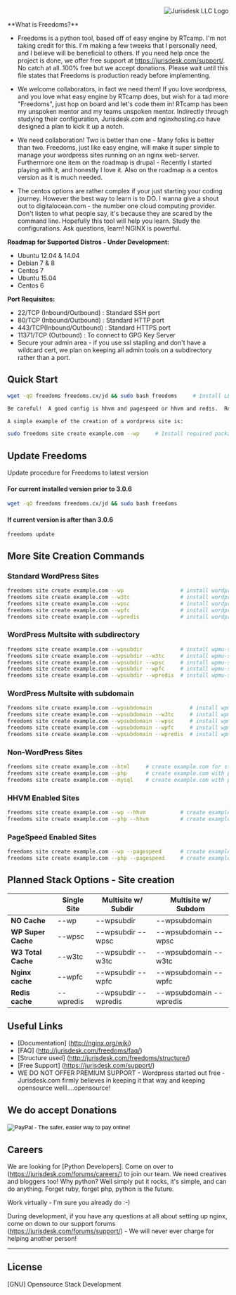 <p><div><img src="https://jurisdesk.com/wp-content/uploads/2015/07/j25k1-temp.png" alt="Jurisdesk LLC Logo" align="right"/></div><br><p>
**What is Freedoms?**

- Freedoms is a python tool, based off of easy engine by RTcamp.  I'm not taking credit for this.  I'm making a few tweeks that I personally need, and I believe will be beneficial to others. If you need help once the project is done, we offer free support at https://jurisdesk.com/support/.  No catch at all..100% free but we accept donations.  Please wait until this file states that Freedoms is production ready before implementing. </p></li>

- We welcome collaborators, in fact we need them!  If you love wordpress, and you love what easy engine by RTcamp does, but wish for a tad more "Freedoms", just hop on board and let's code them in! RTcamp has been my unspoken mentor and my teams unspoken mentor. Indirectly through studying their configuration, Jurisdesk.com and nginxhosting.co have designed a plan to kick it up a notch.  

- We need collaboration! Two is better than one - Many folks is better than two.  Freedoms, just like easy engine, will make it super simple to manage your wordpress sites running on an nginx web-server. Furthermore one item on the roadmap is drupal - Recently I started playing with it, and honestly I love it.  Also on the roadmap is a centos version as it is much needed. </p></li>

- The centos options are rather complex if your just starting your coding journey. However the best way to learn is to DO.  I wanna give a shout out to digitalocean.com - the number one cloud computing provider.  Don't listen to what people say, it's because they are scared by the command line.  Hopefully this tool will help you learn.  Study the configurations.  Ask questions, learn!  NGINX is powerful. </p> </div>

**Roadmap for Supported Distros - Under Development:**

- Ubuntu 12.04 & 14.04
- Debian 7 & 8
- Centos 7
- Ubuntu 15.04
- Centos 6

**Port Requisites:**
- 22/TCP (Inbound/Outbound) : Standard SSH port
- 80/TCP (Inbound/Outbound) : Standard HTTP port
- 443/TCP(Inbound/Outbound) : Standard HTTPS port
- 11371/TCP (Outbound)      : To connect to GPG Key Server
- Secure your admin area - if you use ssl stapling and don't have a wildcard cert, we plan on keeping all admin tools on a subdirectory rather than a port. 

## Quick Start

```bash
wget -qO freedoms freedoms.cx/jd && sudo bash freedoms     # Install LEMP Stack - with a boatload of additional options.  Configure your static html site or wordpress.  Freedoms makes it simple to create virtual hosts, and configures nginx and the options you choose.  Pagespeed, HHVM, Redis, and/or fcgi, scgi, and uwsgi. 

Be careful!  A good config is hhvm and pagespeed or hhvm and redis.  Redis is wonderful if you want to scale out and make your site highly available as it is based off key value pairs and caches objects - think about the possibilities!  Redis and NGINX plus servers worldwide with Redis and NGINX. 

A simple example of the creation of a wordpress site is:

sudo freedoms site create example.com --wp     # Install required packages & setup WordPress on example.com
```

## Update Freedoms


Update procedure for Freedoms to latest version

#### For current installed version prior to 3.0.6
```bash
wget -qO freedoms freedoms.cx/jd && sudo bash freedoms

```
#### If current version is after than 3.0.6
```
freedoms update
```

## More Site Creation Commands

### Standard WordPress Sites

```bash
freedoms site create example.com --wp                  # install wordpress without any page caching
freedoms site create example.com --w3tc                # install wordpress with w3-total-cache plugin
freedoms site create example.com --wpsc                # install wordpress with wp-super-cache plugin
freedoms site create example.com --wpfc                # install wordpress + nginx fastcgi_cache
freedoms site create example.com --wpredis             # install wordpress + nginx redis_cache
```

### WordPress Multsite with subdirectory

```bash
freedoms site create example.com --wpsubdir            # install wpmu-subdirectory without any page caching
freedoms site create example.com --wpsubdir --w3tc     # install wpmu-subdirectory with w3-total-cache plugin
freedoms site create example.com --wpsubdir --wpsc     # install wpmu-subdirectory with wp-super-cache plugin
freedoms site create example.com --wpsubdir --wpfc     # install wpmu-subdirectory + nginx fastcgi_cache
freedoms site create example.com --wpsubdir --wpredis  # install wpmu-subdirectory + nginx redis_cache
```

### WordPress Multsite with subdomain

```bash
freedoms site create example.com --wpsubdomain            # install wpmu-subdomain without any page caching
freedoms site create example.com --wpsubdomain --w3tc     # install wpmu-subdomain with w3-total-cache plugin
freedoms site create example.com --wpsubdomain --wpsc     # install wpmu-subdomain with wp-super-cache plugin
freedoms site create example.com --wpsubdomain --wpfc     # install wpmu-subdomain + nginx fastcgi_cache
freedoms site create example.com --wpsubdomain --wpredis  # install wpmu-subdomain + nginx redis_cache
```

### Non-WordPress Sites
```bash
freedoms site create example.com --html     # create example.com for static/html sites
freedoms site create example.com --php      # create example.com with php support
freedoms site create example.com --mysql    # create example.com with php & mysql support
```

### HHVM Enabled Sites
```bash
freedoms site create example.com --wp --hhvm           # create example.com WordPress site with HHVM support
freedoms site create example.com --php --hhvm          # create example.com php site with HHVM support
```

### PageSpeed Enabled Sites
```bash
freedoms site create example.com --wp --pagespeed      # create example.com WordPress site with PageSpeed support
freedoms site create example.com --php --pagespeed     # create example.com php site with PageSpeed support
```

## Planned Stack Options - Site creation


|                    |  Single Site  | 	Multisite w/ Subdir  |	Multisite w/ Subdom     |
|--------------------|---------------|-----------------------|--------------------------|
| **NO Cache**       |  --wp         |	--wpsubdir           |	--wpsubdomain           |
| **WP Super Cache** |	--wpsc       |	--wpsubdir --wpsc    |  --wpsubdomain --wpsc    |
| **W3 Total Cache** |  --w3tc       |	--wpsubdir --w3tc    |  --wpsubdomain --w3tc    |
| **Nginx cache**    |  --wpfc       |  --wpsubdir --wpfc    |  --wpsubdomain --wpfc    |
| **Redis cache**    |  --wpredis    |  --wpsubdir --wpredis |  --wpsubdomain --wpredis |

## Useful Links
- [Documentation] (http://nginx.org/wiki)
- [FAQ] (http://jurisdesk.com/freedoms/faq/)
- [Structure used] (http://jurisdesk.com/freedoms/structure/)
- [Free Support] (https://jurisdesk.com/support/)
- WE DO NOT OFFER PREMIUM SUPPORT - Wordpress started out free - Jurisdesk.com firmly believes in keeping it that way and keeping opensource welll....opensource!  
## We do accept Donations

<form action="https://www.paypal.com/cgi-bin/webscr" method="post" target="_top">
<input type="hidden" name="cmd" value="_s-xclick">
<input type="hidden" name="hosted_button_id" value="Y8VRRKLAGNC2U">
<input type="image" src="https://flic.kr/p/yob6D2" border="0" name="submit" alt="PayPal - The safer, easier way to pay online!">
<img alt="" border="0" src="https://www.paypalobjects.com/en_US/i/scr/pixel.gif" width="1" height="1">
</form>



## Careers

We are looking for [Python Developers]. Come on over to (https://jurisdesk.com/forums/careers/) to join our team. We need creatives and bloggers too!  Why python?  Well simply put it rocks, it's simple, and can do anything.  Forget ruby, forget php, python is the future. 

Work virtually - I'm sure you already do :-) 

During development, if you have any questions at all about setting up nginx, come on down to our support forums (https://jurisdesk.com/forums/support/) - We will never ever charge for helping another person!

---

## License
[GNU] Opensource Stack Development
